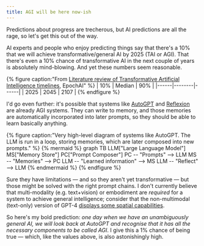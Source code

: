 ```yaml
---
title: AGI will be here now-ish
---
```


Predictions about progress are trecherous, but AI predictions are all the rage, so let's get this out of the way.

AI experts and people who enjoy predicting things say that there's a 10% that we will achieve transformative/general AI by 2025 (TAI or AGI). That there's even a 10% chance of transformative AI in the next couple of years is absolutely mind-blowing. And yet these numbers seem reasonable.


{% figure caption:"From [Literature review of Transformative Artificial Intelligence timelines](https://epochai.org/blog/literature-review-of-transformative-artificial-intelligence-timelines), EpochAI" %}
| 10%  | Median | 90%  |
|------|--------|------|
| 2025 | 2045   | 2107 |
{% endfigure %}

I'd go even further: it's possible that systems like [AutoGPT] and [Reflexion] are already AGI systems. They can write to memory, and those memories are automatically incorporated into later prompts, so they should be able to learn basically anything.

{% figure caption:"Very high-level diagram of systems like AutoGPT. The LLM is run in a loop, storing memories, which are later composed into new prompts." %}
{% mermaid %}
graph TB
  LLM["Large Language Model"]
  MS["Memory Store"]
  PC["Prompt Composer"]
  PC -- "Prompts" --> LLM
  MS -- "Memories" --> PC
  LLM -- "Learned information" --> MS
  LLM -- "Reflect" --> LLM
{% endmermaid %}
{% endfigure %}

Sure they have limitations — and so they aren't yet transformative — but those might be solved with the right prompt chains. I don't currently believe that multi-modality (e.g. text+vision) or embodiment are *required* for a system to achieve general intelligence; consider that the non-multimodal (text-only) version of GPT-4 [displays some spatial capabilities](https://pub.towardsai.net/gpt-4-anew-era-of-ai-9da7cd32dad3).

So here's my bold prediction: *one day when we have an unambiguously general AI, we will look back at AutoGPT and recognise that it has all the necessary components to be called AGI*. I give this a 1% chance of being true — which, like the values above, is also astonishingly high.

[AutoGPT]: https://github.com/Significant-Gravitas/Auto-GPT#readme
[Reflexion]: https://arxiv.org/abs/2303.11366
